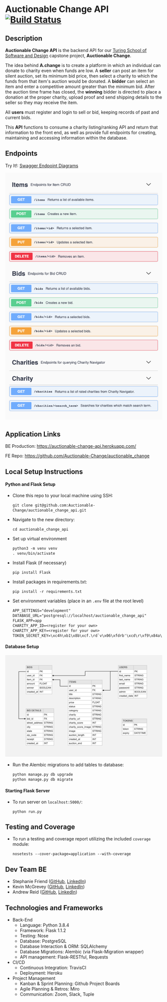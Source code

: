 # Auctionable Change API [![Build Status](https://travis-ci.com/Auctionable-Change/auctionable_change_api.svg?branch=master)](https://travis-ci.com/Auctionable-Change/auctionable_change_api)

## Description

**Auctionable Change API** is the backend API for our [Turing School of Software and Design](https://turing.io/) capstone project, **Auctionable Change**.

The idea behind **A.change** is to create a platform in which an individual can donate to charity even when funds are low. A **seller** can post an item for silent auction, set its minimum bid price, then select a charity to which the funds from that item's auction would be donated. A **bidder** can select an item and enter a competitive amount greater than the minimum bid. After the auction time frame has closed, the **winning** bidder is directed to place a donation at the proper charity, upload proof and send shipping details to the seller so they may receive the item.

All **users** must register and login to sell or bid, keeping records of past and current bids. 

This **API** functions to consume a charity listing/ranking API and return that information to the front end, as well as provide full endpoints for creating, maintaining and accessing information within the database.

## Endpoints

Try It!: [Swagger Endpoint Diagrams](https://auctionable-change-api.herokuapp.com/swagger)

![Endpoints](public/swagger_endpoints.png)


## Application Links

BE Production: https://auctionable-change-api.herokuapp.com/


FE Repo: https://github.com/Auctionable-Change/auctionable_change  

## Local Setup Instructions
#### Python and Flask Setup

- Clone this repo to your local machine using SSH:
  ```
  git clone git@github.com:Auctionable-Change/auctionable_change_api.git
  ```
- Navigate to the new directory:
  ```
  cd auctionable_change_api
  ```
- Set up virtual environment
  ```
  python3 -m venv venv
  . venv/bin/activate
  ```
- Install Flask (if necessary)
  ```
  pip install Flask
  ```
- Install packages in requirements.txt:
  ```
  pip install -r requirements.txt
  ```
- Set environment variables (place in an `.env` file at the root level)
  ```
  APP_SETTINGS="development"
  DATABASE_URL="postgresql://localhost/auctionable_change_api"
  FLASK_APP=app
  CHARITY_APP_ID=<register for your own>
  CHARITY_APP_KEY=<register for your own>
  TOKEN_SECRET_KEY=\xc4h\xb1\x8b\xcf.\rd`v\x06\xfdrb'\xcd\r\xf9\x84a\xa0\xb9$>
  ```

#### Database Setup

![Screenshot](public/ac_tables_v3.png)
- Run the Alembic migrations to add tables to database:
  ```
  python manage.py db upgrade
  python manage.py db migrate
  ```

#### Starting Flask Server

- To run server on `localhost:5000/`:
  ```
  python run.py
  ```

## Testing and Coverage
- To run a testing and coverage report utilizing the included `coverage` module:
  ```
  nosetests --cover-package=application --with-coverage
  ```

## Dev Team BE

 - Stephanie Friend ([GitHub](https://github.com/StephanieFriend), [LinkedIn](https://www.linkedin.com/in/s-friend/))
 - Kevin McGrevey ([GitHub](https://github.com/kmcgrevey), [LinkedIn](www.linkedin.com/in/‎kevin-mcgrevey‎-8660958/))
 - Andrew Reid ([GitHub](https://github.com/reid-andrew), [LinkedIn](https://www.linkedin.com/in/reida/))

 ## Technologies and Frameworks

- Back-End
  - Language: Python 3.8.4
  - Framework: Flask 1.1.2
  - Testing: Nose
  - Database: PostgreSQL
  - Database Interaction & ORM: SQLAlchemy
  - Database Migrations: Alembic (via Flask-Migration wrapper)
  - API management: Flask-RESTful, Requests
- CI/CD
  - Continuous Integration: TravisCI
  - Deployment: Heroku
- Project Management
  - Kanban & Sprint Planning: Github Project Boards
  - Agile Planning & Retros: Miro
  - Communication: Zoom, Slack, Tuple
